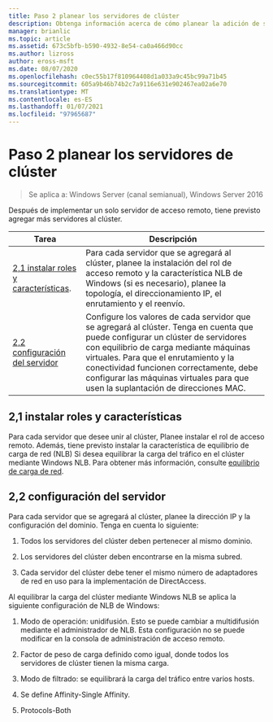 ```yaml
---
title: Paso 2 planear los servidores de clúster
description: Obtenga información acerca de cómo planear la adición de servidores adicionales al clúster.
manager: brianlic
ms.topic: article
ms.assetid: 673c5bfb-b590-4932-8e54-ca0a466d90cc
ms.author: lizross
author: eross-msft
ms.date: 08/07/2020
ms.openlocfilehash: c0ec55b17f810964408d1a033a9c45bc99a71b45
ms.sourcegitcommit: 605a9b46b74b2c7a9116e631e902467ea02a6e70
ms.translationtype: MT
ms.contentlocale: es-ES
ms.lasthandoff: 01/07/2021
ms.locfileid: "97965687"
---
```

# <a name="step-2-plan-cluster-servers"></a>Paso 2 planear los servidores de clúster

>Se aplica a: Windows Server (canal semianual), Windows Server 2016

Después de implementar un solo servidor de acceso remoto, tiene previsto agregar más servidores al clúster.

|Tarea|Descripción|
|----|--------|
|[2,1 instalar roles y características](#BKMK_Install).|Para cada servidor que se agregará al clúster, planee la instalación del rol de acceso remoto y la característica NLB de Windows (si es necesario), planee la topología, el direccionamiento IP, el enrutamiento y el reenvío.|
|[2,2 configuración del servidor](#BKMK_Config)|Configure los valores de cada servidor que se agregará al clúster. Tenga en cuenta que puede configurar un clúster de servidores con equilibrio de carga mediante máquinas virtuales. Para que el enrutamiento y la conectividad funcionen correctamente, debe configurar las máquinas virtuales para que usen la suplantación de direcciones MAC.|

## <a name="21-installing-roles-and-features"></a><a name="BKMK_Install"></a>2,1 instalar roles y características
Para cada servidor que desee unir al clúster, Planee instalar el rol de acceso remoto. Además, tiene previsto instalar la característica de equilibrio de carga de red (NLB) Si desea equilibrar la carga del tráfico en el clúster mediante Windows NLB. Para obtener más información, consulte [equilibrio de carga de red](../../../../../networking/technologies/network-load-balancing.md).

## <a name="22-configure-server-settings"></a><a name="BKMK_Config"></a>2,2 configuración del servidor
Para cada servidor que se agregará al clúster, planee la dirección IP y la configuración del dominio. Tenga en cuenta lo siguiente:

1.  Todos los servidores del clúster deben pertenecer al mismo dominio.

2.  Los servidores del clúster deben encontrarse en la misma subred.

3.  Cada servidor del clúster debe tener el mismo número de adaptadores de red en uso para la implementación de DirectAccess.

Al equilibrar la carga del clúster mediante Windows NLB se aplica la siguiente configuración de NLB de Windows:

1.  Modo de operación: unidifusión. Esto se puede cambiar a multidifusión mediante el administrador de NLB. Esta configuración no se puede modificar en la consola de administración de acceso remoto.

2.  Factor de peso de carga definido como igual, donde todos los servidores de clúster tienen la misma carga.

3.  Modo de filtrado: se equilibrará la carga del tráfico entre varios hosts.

4.  Se define Affinity-Single Affinity.

5.  Protocols-Both
